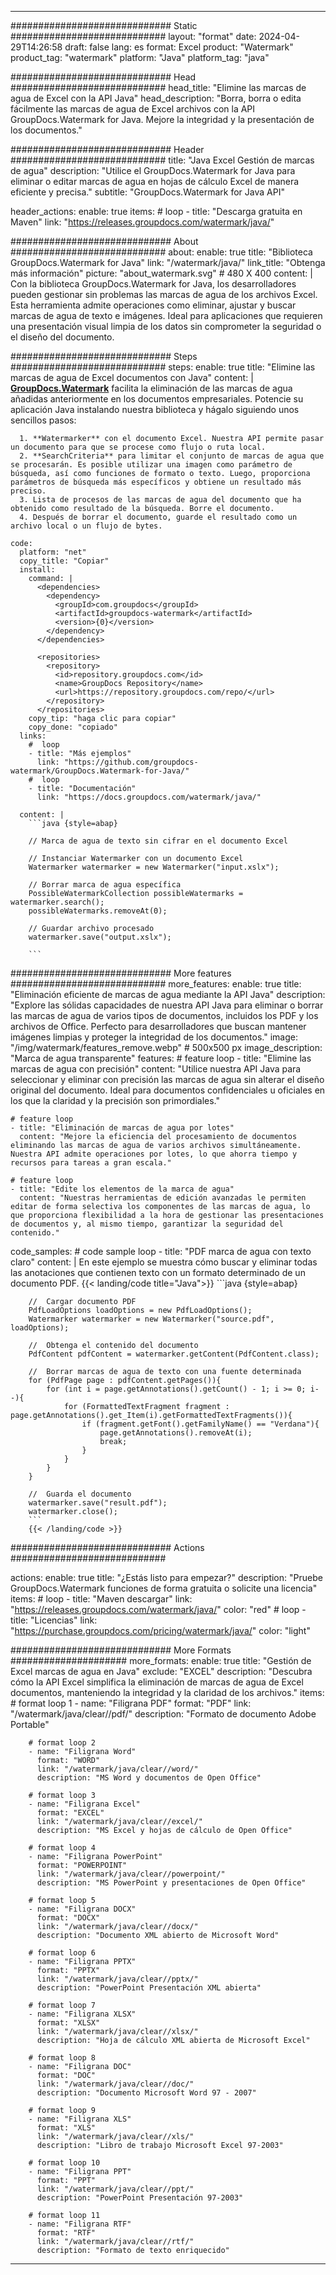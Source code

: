 
---
############################# Static ############################
layout: "format"
date:  2024-04-29T14:26:58
draft: false
lang: es
format: Excel
product: "Watermark"
product_tag: "watermark"
platform: "Java"
platform_tag: "java"

############################# Head ############################
head_title: "Elimine las marcas de agua de Excel con la API Java"
head_description: "Borra, borra o edita fácilmente las marcas de agua de Excel archivos con la API GroupDocs.Watermark for Java. Mejore la integridad y la presentación de los documentos."

############################# Header ############################
title: "Java Excel Gestión de marcas de agua" 
description: "Utilice el GroupDocs.Watermark for Java para eliminar o editar marcas de agua en hojas de cálculo Excel de manera eficiente y precisa."
subtitle: "GroupDocs.Watermark for Java API" 

header_actions:
  enable: true
  items:
    #  loop
    - title: "Descarga gratuita en Maven"
      link: "https://releases.groupdocs.com/watermark/java/"
      
############################# About ############################
about:
    enable: true
    title: "Biblioteca GroupDocs.Watermark for Java"
    link: "/watermark/java/"
    link_title: "Obtenga más información"
    picture: "about_watermark.svg" # 480 X 400
    content: |
       Con la biblioteca GroupDocs.Watermark for Java, los desarrolladores pueden gestionar sin problemas las marcas de agua de los archivos Excel. Esta herramienta admite operaciones como eliminar, ajustar y buscar marcas de agua de texto e imágenes. Ideal para aplicaciones que requieren una presentación visual limpia de los datos sin comprometer la seguridad o el diseño del documento.

############################# Steps ############################
steps:
    enable: true
    title: "Elimine las marcas de agua de Excel documentos con Java"
    content: |
      **[GroupDocs.Watermark](https://products.groupdocs.com/watermark/java/)** facilita la eliminación de las marcas de agua añadidas anteriormente en los documentos empresariales. Potencie su aplicación Java instalando nuestra biblioteca y hágalo siguiendo unos sencillos pasos:
      
      1. **Watermarker** con el documento Excel. Nuestra API permite pasar un documento para que se procese como flujo o ruta local.
      2. **SearchCriteria** para limitar el conjunto de marcas de agua que se procesarán. Es posible utilizar una imagen como parámetro de búsqueda, así como funciones de formato o texto. Luego, proporciona parámetros de búsqueda más específicos y obtiene un resultado más preciso.
      3. Lista de procesos de las marcas de agua del documento que ha obtenido como resultado de la búsqueda. Borre el documento.
      4. Después de borrar el documento, guarde el resultado como un archivo local o un flujo de bytes.
   
    code:
      platform: "net"
      copy_title: "Copiar"
      install:
        command: |
          <dependencies>
            <dependency>
              <groupId>com.groupdocs</groupId>
              <artifactId>groupdocs-watermark</artifactId>
              <version>{0}</version>
            </dependency>
          </dependencies>

          <repositories>
            <repository>
              <id>repository.groupdocs.com</id>
              <name>GroupDocs Repository</name>
              <url>https://repository.groupdocs.com/repo/</url>
            </repository>
          </repositories>
        copy_tip: "haga clic para copiar"
        copy_done: "copiado"
      links:
        #  loop
        - title: "Más ejemplos"
          link: "https://github.com/groupdocs-watermark/GroupDocs.Watermark-for-Java/"
        #  loop
        - title: "Documentación"
          link: "https://docs.groupdocs.com/watermark/java/"
          
      content: |
        ```java {style=abap}

        // Marca de agua de texto sin cifrar en el documento Excel

        // Instanciar Watermarker con un documento Excel
        Watermarker watermarker = new Watermarker("input.xslx");
        
        // Borrar marca de agua específica
        PossibleWatermarkCollection possibleWatermarks = watermarker.search();
        possibleWatermarks.removeAt(0);

        // Guardar archivo procesado
        watermarker.save("output.xslx");
        
        ```    
        
############################# More features ############################
more_features:
  enable: true
  title: "Eliminación eficiente de marcas de agua mediante la API Java"
  description: "Explore las sólidas capacidades de nuestra API Java para eliminar o borrar las marcas de agua de varios tipos de documentos, incluidos los PDF y los archivos de Office. Perfecto para desarrolladores que buscan mantener imágenes limpias y proteger la integridad de los documentos."
  image: "/img/watermark/features_remove.webp" # 500x500 px
  image_description: "Marca de agua transparente"
  features:
    # feature loop
    - title: "Elimine las marcas de agua con precisión"
      content: "Utilice nuestra API Java para seleccionar y eliminar con precisión las marcas de agua sin alterar el diseño original del documento. Ideal para documentos confidenciales u oficiales en los que la claridad y la precisión son primordiales."

    # feature loop
    - title: "Eliminación de marcas de agua por lotes"
      content: "Mejore la eficiencia del procesamiento de documentos eliminando las marcas de agua de varios archivos simultáneamente. Nuestra API admite operaciones por lotes, lo que ahorra tiempo y recursos para tareas a gran escala."

    # feature loop
    - title: "Edite los elementos de la marca de agua"
      content: "Nuestras herramientas de edición avanzadas le permiten editar de forma selectiva los componentes de las marcas de agua, lo que proporciona flexibilidad a la hora de gestionar las presentaciones de documentos y, al mismo tiempo, garantizar la seguridad del contenido."
      
  code_samples:
    # code sample loop
    - title: "PDF marca de agua con texto claro"
      content: |
        En este ejemplo se muestra cómo buscar y eliminar todas las anotaciones que contienen texto con un formato determinado de un documento PDF.
        {{< landing/code title="Java">}}
        ```java {style=abap}
        
        //  Cargar documento PDF
        PdfLoadOptions loadOptions = new PdfLoadOptions();
        Watermarker watermarker = new Watermarker("source.pdf", loadOptions);

        //  Obtenga el contenido del documento
        PdfContent pdfContent = watermarker.getContent(PdfContent.class);

        //  Borrar marcas de agua de texto con una fuente determinada
        for (PdfPage page : pdfContent.getPages()){
            for (int i = page.getAnnotations().getCount() - 1; i >= 0; i--){
                for (FormattedTextFragment fragment : page.getAnnotations().get_Item(i).getFormattedTextFragments()){
                    if (fragment.getFont().getFamilyName() == "Verdana"){
                        page.getAnnotations().removeAt(i);
                        break;
                    }
                }
            }
        }

        //  Guarda el documento
        watermarker.save("result.pdf");
        watermarker.close();
        ```
        {{< /landing/code >}}


############################# Actions ############################

actions:
  enable: true
  title: "¿Estás listo para empezar?"
  description: "Pruebe GroupDocs.Watermark funciones de forma gratuita o solicite una licencia"
  items:
    #  loop
    - title: "Maven descargar"
      link: "https://releases.groupdocs.com/watermark/java/"
      color: "red"
        #  loop
    - title: "Licencias"
      link: "https://purchase.groupdocs.com/pricing/watermark/java/"
      color: "light"


############################# More Formats #####################
more_formats:
    enable: true
    title: "Gestión de Excel marcas de agua en Java"
    exclude: "EXCEL"
    description: "Descubra cómo la API Excel simplifica la eliminación de marcas de agua de Excel documentos, manteniendo la integridad y la claridad de los archivos."
    items: 
        # format loop 1
        - name: "Filigrana PDF"
          format: "PDF"
          link: "/watermark/java/clear//pdf/"
          description: "Formato de documento Adobe Portable"

        # format loop 2
        - name: "Filigrana Word"
          format: "WORD"
          link: "/watermark/java/clear//word/"
          description: "MS Word y documentos de Open Office"
          
        # format loop 3
        - name: "Filigrana Excel"
          format: "EXCEL"
          link: "/watermark/java/clear//excel/"
          description: "MS Excel y hojas de cálculo de Open Office"

        # format loop 4
        - name: "Filigrana PowerPoint"
          format: "POWERPOINT"
          link: "/watermark/java/clear//powerpoint/"
          description: "MS PowerPoint y presentaciones de Open Office"

        # format loop 5
        - name: "Filigrana DOCX"
          format: "DOCX"
          link: "/watermark/java/clear//docx/"
          description: "Documento XML abierto de Microsoft Word"
          
        # format loop 6
        - name: "Filigrana PPTX"
          format: "PPTX"
          link: "/watermark/java/clear//pptx/"
          description: "PowerPoint Presentación XML abierta"
          
        # format loop 7
        - name: "Filigrana XLSX"
          format: "XLSX"
          link: "/watermark/java/clear//xlsx/"
          description: "Hoja de cálculo XML abierta de Microsoft Excel"

        # format loop 8
        - name: "Filigrana DOC"
          format: "DOC"
          link: "/watermark/java/clear//doc/"
          description: "Documento Microsoft Word 97 - 2007"

        # format loop 9
        - name: "Filigrana XLS"
          format: "XLS"
          link: "/watermark/java/clear//xls/"
          description: "Libro de trabajo Microsoft Excel 97-2003"

        # format loop 10
        - name: "Filigrana PPT"
          format: "PPT"
          link: "/watermark/java/clear//ppt/"
          description: "PowerPoint Presentación 97-2003"

        # format loop 11
        - name: "Filigrana RTF"
          format: "RTF"
          link: "/watermark/java/clear//rtf/"
          description: "Formato de texto enriquecido"

---